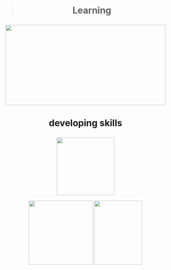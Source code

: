 > # <p align="center"> Learning </p>

<p align="center"> 
<img src= "https://github.com/samuelsam8/samuelsam8/blob/main/dormrm.gif" align="center" width="500" height="250"/> </img>
</p>

# <p align="center"> developing skills </p>
<p align="center"> 
<img src= "https://user-images.githubusercontent.com/53999532/134415844-4ec61cf2-69dd-4b73-840e-af3f29f4855b.png" width="180" height="180"/> </img> <br> <br>
<img src= "https://user-images.githubusercontent.com/53999532/134368880-e99a1a30-fcd0-4712-ba63-076bca8193a7.png" width="200" height="200"/> </img> 
<img src= "https://user-images.githubusercontent.com/53999532/134368885-883d4979-690c-41fa-88f7-e835270cc172.png" width="150" height="200"/> </img>
</p>


           
           

     






